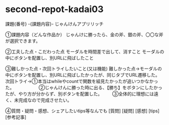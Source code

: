 # second-repot-kadai03
課題{番号} -{課題内容}-
じゃんけんアプリリッチ

①課題内容（どんな作品か）
じゃんけに勝ったら、金の斧、銀の斧、〇〇な斧が選択できます。

②工夫した点・こだわった点
モーダルを時間差で出して、消すこと
モーダルの中にボタンを配置し、別URLに飛ばしたこと

③難しかった点・次回トライしたいこと(又は機能)
 難しかった点→モーダルの中にボタンを配置し、別URLに飛ばしたかったが、同じタブでURL遷移した。
 次回トライ→①本当はwhileやcountで関数を組見たかったが追いつかなかった。
 　　　　　 ②じゃんけんに勝った時に出る、【勝ち】をボタンにしたかったが、やり方が分からず、別ボタンを配置した。
       　　③全体的に理想には遠く、未完成なので完成させたい。

④質問・疑問・感想、シェアしたいtips等なんでも
[質問]
[疑問]
[感想]
[tips]
[参考記事]
